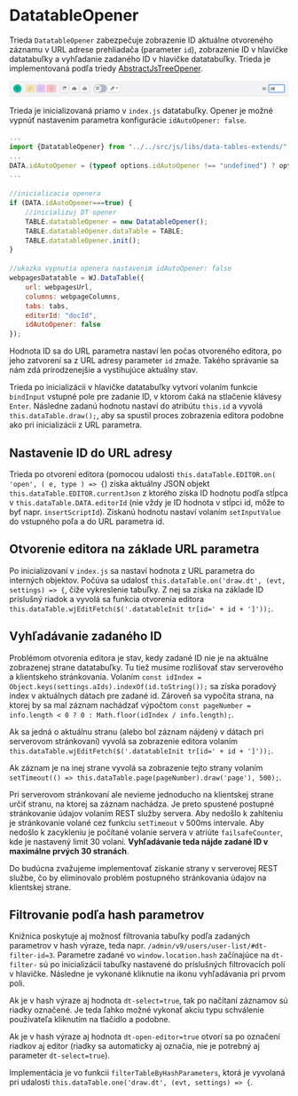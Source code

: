 # DatatableOpener

Trieda ```DatatableOpener``` zabezpečuje zobrazenie ID aktuálne otvoreného záznamu v URL adrese prehliadača (parameter ```id```), zobrazenie ID v hlavičke datatabuľky a vyhľadanie zadaného ID v hlavičke datatabuľky. Trieda je implementovaná podľa triedy [AbstractJsTreeOpener](js-tree-document-opener.md).

![](datatable-opener.png)

Trieda je inicializovaná priamo v ```index.js``` datatabuľky. Opener je možné vypnúť nastavením parametra konfigurácie ```idAutoOpener: false```.

```javascript
...
import {DatatableOpener} from "../../src/js/libs/data-tables-extends/";
...
DATA.idAutoOpener = (typeof options.idAutoOpener !== "undefined") ? options.idAutoOpener : true;
...

//inicializacia openera
if (DATA.idAutoOpener===true) {
    //inicializuj DT opener
    TABLE.datatableOpener = new DatatableOpener();
    TABLE.datatableOpener.dataTable = TABLE;
    TABLE.datatableOpener.init();
}

//ukazka vypnutia openera nastavenim idAutoOpener: false
webpagesDatatable = WJ.DataTable({
    url: webpagesUrl,
    columns: webpageColumns,
    tabs: tabs,
    editorId: "docId",
    idAutoOpener: false
});
```

Hodnota ID sa do URL parametra nastaví len počas otvoreného editora, po jeho zatvorení sa z URL adresy parameter ```id``` zmaže. Takého správanie sa nám zdá prirodzenejšie a vystihujúce aktuálny stav.

Trieda po inicializácii v hlavičke datatabuľky vytvorí volaním funkcie ```bindInput``` vstupné pole pre zadanie ID, v ktorom čaká na stlačenie klávesy ```Enter```. Následne zadanú hodnotu nastaví do atribútu ```this.id``` a vyvolá ```this.dataTable.draw();```, aby sa spustil proces zobrazenia editora podobne ako pri inicializácii z URL parametra.

## Nastavenie ID do URL adresy

Trieda po otvorení editora (pomocou udalosti ```this.dataTable.EDITOR.on( 'open', ( e, type ) => {```) získa aktuálny JSON objekt ```this.dataTable.EDITOR.currentJson``` z ktorého získa ID hodnotu podľa stĺpca v ```this.dataTable.DATA.editorId``` (nie vždy je ID hodnota v stĺpci id, môže to byť napr. ```insertScriptId```). Získanú hodnotu nastaví volaním ```setInputValue``` do vstupného poľa a do URL parametra id.

## Otvorenie editora na základe URL parametra

Po inicializovaní v ```index.js``` sa nastaví hodnota z URL parametra do interných objektov. Počúva sa udalosť ```this.dataTable.on('draw.dt', (evt, settings) => {```, čiže vykreslenie tabuľky. Z nej sa získa na základe ID príslušný riadok a vyvolá sa funkcia otvorenia editora ```this.dataTable.wjEditFetch($('.datatableInit tr[id=' + id + ']'));```.

## Vyhľadávanie zadaného ID

Problémom otvorenia editora je stav, kedy zadané ID nie je na aktuálne zobrazenej strane datatabuľky. Tu tiež musíme rozlišovať stav serverového a klientskeho stránkovania. Volaním ```const idIndex = Object.keys(settings.aIds).indexOf(id.toString());``` sa získa poradový index v aktuálnych dátach pre zadané id. Zároveň sa vypočíta strana, na ktorej by sa mal záznam nachádzať výpočtom ```const pageNumber = info.length < 0 ? 0 : Math.floor(idIndex / info.length);```.

Ak sa jedná o aktuálnu stranu (alebo bol záznam nájdený v dátach pri serverovom stránkovaní) vyvolá sa zobrazenie editora volaním ```this.dataTable.wjEditFetch($('.datatableInit tr[id=' + id + ']'));```.

Ak záznam je na inej strane vyvolá sa zobrazenie tejto strany volaním ```setTimeout(() => this.dataTable.page(pageNumber).draw('page'), 500);```.

Pri serverovom stránkovaní ale nevieme jednoducho na klientskej strane určiť stranu, na ktorej sa záznam nachádza. Je preto spustené postupné stránkovanie údajov volaním REST služby servera. Aby nedošlo k zahlteniu je stránkovanie volané cez funkciu ```setTimeout``` v 500ms intervale. Aby nedošlo k zacykleniu je počítané volanie servera v atriúte ```failsafeCounter```, kde je nastavený limit 30 volaní. **Vyhľadávanie teda nájde zadané ID v maximálne prvých 30 stranách**.

Do budúcna zvažujeme implementovať získanie strany v serverovej REST službe, čo by eliminovalo problém postupného stránkovania údajov na klientskej strane.

## Filtrovanie podľa hash parametrov

Knižnica poskytuje aj možnosť filtrovania tabuľky podľa zadaných parametrov v hash výraze, teda napr. `/admin/v9/users/user-list/#dt-filter-id=3`. Parametre zadané vo `window.location.hash` začínajúce na `dt-filter-` sú po inicializácii tabuľky nastavené do príslušných filtrovacích polí v hlavičke. Následne je vykonané kliknutie na ikonu vyhľadávania pri prvom poli.

Ak je v hash výraze aj hodnota `dt-select=true`, tak po načítaní záznamov sú riadky označené. Je teda ľahko možné vykonať akciu typu schválenie používateľa kliknutím na tlačidlo a podobne.

Ak je v hash výraze aj hodnota `dt-open-editor=true` otvorí sa po označení riadkov aj editor (riadky sa automaticky aj označia, nie je potrebný aj parameter `dt-select=true`).

Implementácia je vo funkcii `filterTableByHashParameters`, ktorá je vyvolaná pri udalosti `this.dataTable.one('draw.dt', (evt, settings) => {`.
